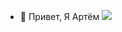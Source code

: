 - 👋 Привет, Я Артём
![](https://leetcard.ebPREQskOp/lapor?ext=heatmap)

<!---
ARtiDPA/ARtiDPA is a ✨ special ✨ repository because its `README.md` (this file) appears on your GitHub profile.
You can click the Preview link to take a look at your changes.
--->
